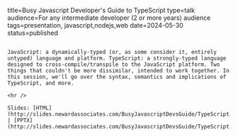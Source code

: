 title=Busy Javascript Developer's Guide to TypeScript
type=talk
audience=For any intermediate developer (2 or more years) audience
tags=presentation, javascript,nodejs,web
date=2024-05-30
status=published
~~~~~~

JavaScript: a dynamically-typed (or, as some consider it, entirely untyped) language and platform. TypeScript: a strongly-typed language designed to cross-compile/transpile to the JavaScript platform. Two things that couldn't be more dissimilar, intended to work together. In this session, we'll go over the syntax, semantics and implications of TypeScript, and more.
    
<hr />

Slides: [HTML](http://slides.newardassociates.com/BusyJavascriptDevsGuide/TypeScript.html) | [PPTX](http://slides.newardassociates.com/BusyJavascriptDevsGuide/TypeScript.pptx)
